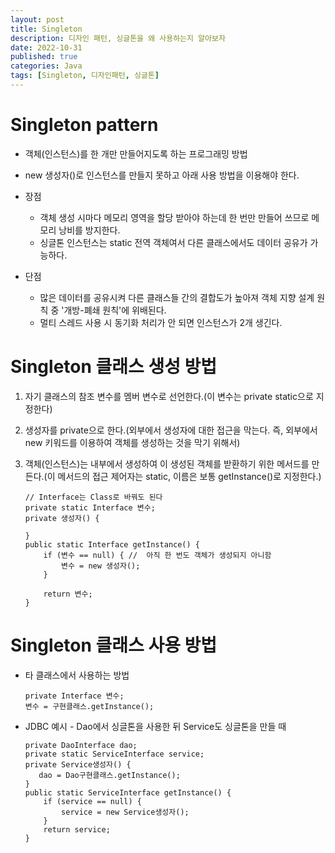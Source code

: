 ```yaml
---
layout: post
title: Singleton
description: 디자인 패턴, 싱글톤을 왜 사용하는지 알아보자
date: 2022-10-31    
published: true
categories: Java
tags: [Singleton, 디자인패턴, 싱글톤]
---
```


# Singleton pattern
  - 객체(인스턴스)를 한 개만 만들어지도록 하는 프로그래밍 방법
  - new 생성자()로 인스턴스를 만들지 못하고 아래 사용 방법을 이용해야 한다.
   
- 장점
  - 객체 생성 시마다 메모리 영역을 할당 받아야 하는데 한 번만 만들어 쓰므로 메모리 낭비를 방지한다.
  - 싱글톤 인스턴스는 static 전역 객체여서 다른 클래스에서도 데이터 공유가 가능하다.
   
- 단점
  - 많은 데이터를 공유시켜 다른 클래스들 간의 결합도가 높아져 객체 지향 설계 원칙 중 '개방-폐쇄 원칙'에 위배된다. 
  - 멀티 스레드 사용 시 동기화 처리가 안 되면 인스턴스가 2개 생긴다.
   

# Singleton 클래스 생성 방법
1. 자기 클래스의 참조 변수를 멤버 변수로 선언한다.(이 변수는 private static으로 지정한다)
   
2. 생성자를 private으로 한다.(외부에서 생성자에 대한 접근을 막는다. 즉, 외부에서 new 키워드를 이용하여 객체를 생성하는 것을 막기 위해서)
   
3. 객체(인스턴스)는 내부에서 생성하여 이 생성된 객체를 받환하기 위한 메서드를 만든다.(이 메서드의 접근 제어자는 static, 이름은 보통 getInstance()로 지정한다.)
   
    ```
    // Interface는 Class로 바꿔도 된다
    private static Interface 변수; 
    private 생성자() {

    }
    public static Interface getInstance() {
        if (변수 == null) { //  아직 한 번도 객체가 생성되지 아니함
            변수 = new 생성자();
        }

        return 변수;
    }
    ```
   
# Singleton 클래스 사용 방법
- 타 클래스에서 사용하는 방법
   
    ```
    private Interface 변수;
    변수 = 구현클래스.getInstance();
    ```
   
- JDBC 예시 - Dao에서 싱글톤을 사용한 뒤 Service도 싱글톤을 만들 때
   
    ```
    private DaoInterface dao;
    private static ServiceInterface service;
    private Service생성자() {
       dao = Dao구현클래스.getInstance();
    }
    public static ServiceInterface getInstance() {
        if (service == null) {
            service = new Service생성자();
        }
        return service;
    }
    ```